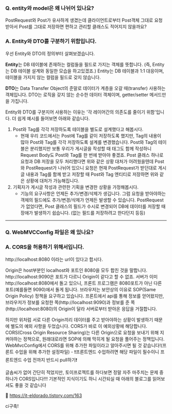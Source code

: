 ### Q. entity와 model은 왜 나뉘어 있나요?
PostRequest와 Post가 유사하게 생겼는데 클라이언트로부터 Post객체 그대로 요청 받아서 Post를 그대로 저장하면 편하고 관리할 클래스도 적어지지 않을까요?
### A. Entity와 DTO를 구분하기 위함입니다.
우선 Entity와 DTO의 정의부터 살펴보겠습니다.

**Entity**는 DB 테이블에 존재하는 컬럼들을 필드로 가지는 객체를 뜻합니다. (즉, Entity는 DB 테이블 설계와 동일한 모습을 하고있겠죠.) 
Entity는 DB 테이블과 1:1 대응이며, 테이블을 가지지 않는 컬럼을 필드로 갖지 않습니다. 

**DTO**는 Data Transfer Object의 준말로 데이터가 계층을 오갈 때(transfer) 사용하는 객체입니다. DTO는 로직을 갖지 않는 순수한 데이터 객체이며,
getter/setter 메서드만을 가집니다. 

Entity와 DTO를 구분지어 사용하는 이유는 '각 레이어간의 의존도를 줄이기 위함'입니다. 더 쉽게 예시를 들어보면 아래와 같습니다.
1. Post와 Tag를 각각 저장하도록 테이블을 별도로 설계했다고 해봅시다.
   * 현재 우리 코드에서는 Post에 Tag를 같이 저장하도록 했지만, Tag의 내용이 많아 Post와 Tag를 각각 저장하도록 설계를 변경했습니다.
     Post와 Tag의 테이블은 분리했지만 보통 우리가 게시글을 작성할 때 태그도 함께 작성하니 Request Body도 Post와 Tag를 한 번에 받아야 좋겠죠.
     Post 클래스 하나로 요청과 DB 저장을 모두 처리했다면 위와 같은 상황 대처가 어려웠을텐데 Post와 PostRequest가 나뉘어 있으니 요청은 현재 PostRequest가 받던대로 게시글 내용과 Tag를 함께 받고
     저장할 때 Post와 Tag 엔티티로 저장하면 위와 같은 상황에 대처가 가능해집니다.
2. 기획자가 게시글 작성과 관련한 기획을 변경한 상황을 가정해봅시다.
   * 기능의 요구사항은 언제든 추가/변경/삭제가 생깁니다. 그럼 요청을 받아야하는 객체의 필드에도 추가/변경/삭제가 언제든 발생할 수 있습니다.
     PostRequest가 없었다면, Post 클래스의 필드가 수시로 변경되어 DB에 데이터를 저장할 때 장애가 발생하기 쉽습니다. (없는 필드를 저장하려고 한다던지 등등)

---

### Q. WebMVCConfig 파일은 왜 있나요?
### A. CORS을 허용하기 위해서입니다.
http://localhost:8080 이라는 url이 있다고 합시다.

Origin은 host부분인 localhost와 포트인 8080을 모두 합친 것을 말합니다. http://localhost:9090은 포트가 다르니 Origin이 같다고 할 수 없죠. 
서버가 이미 http://localhost:8080에서 돌고 있으니, 프론트 프로그램은 8080포트가 아닌 다른 포트(예를들면 9090)에서 돌게 됩니다. 
브라우저는 보안상의 이유로 SOP(Same Origin Policy) 정책을 요구하고 있습니다. 프론트에서 api를 통해 정보를 얻어왔지만, 
브라우저가 정보를 요청한 쪽(http://localhost:9090)과 정보를 준 쪽(http://localhost:8080)의 Origin이 달라 서버로부터 받아온 응답을 거절합니다.

하지만 위처럼 서로 다른 Origin끼리 데이터를 주고 받아야하는 상황이 발생하기 때문에 별도의 예외 사항을 두었습니다. CORS가 바로 이 예외상황에 해당합니다.
CORS(Cross Origin Resource Sharing)는 다른 Origin으로 요청을 보내기 위해 지켜야하는 정책으로, 원래대로라면 SOP에 의해 막히게 될 요청을 풀어주는 정책입니다.
WebMvcConfig에서 CORS를 위해 추가한 파일이라고 알아주시면 될 것 같습니다!(프론트 수업을 위해 추가한 설정파일) - ❗️프론트엔드 수업하려면 해당 파일이 필수이니 프론트엔드 수업 전까지 반드시 pull하기❗️

글솜씨가 없어 간단히 적었지만, 토이프로젝트를 하다보면 정말 자주 마주치는 문제 중 하나가 CORS입니다!!! 기본적인 지식이기도 하니 시간되실 때 아래의 블로그를 읽어보셔도 좋을 것 같습니다

📌 https://it-eldorado.tistory.com/163

ci구축!